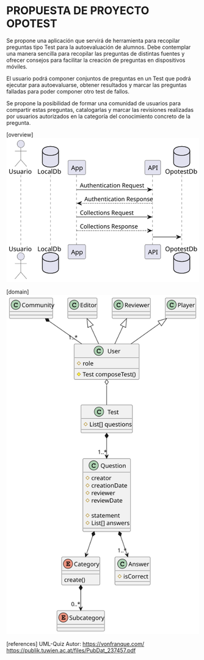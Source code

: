 # PROPUESTA DE PROYECTO OPOTEST

Se propone una aplicación que servirá de herramienta para recopilar preguntas tipo Test para la autoevaluación de alumnos. Debe contemplar una manera sencilla para recopilar las preguntas de distintas fuentes y ofrecer consejos para facilitar la creación de preguntas en dispositivos móviles.

El usuario podrá componer conjuntos de preguntas en un Test que podrá ejecutar para autoevaluarse, obtener resultados y marcar las preguntas falladas para poder componer otro test de fallos.

Se propone la posibilidad de formar una comunidad de usuarios para compartir estas preguntas, catalogarlas y marcar las revisiones realizadas por usuarios autorizados en la categoría del conocimiento concreto de la pregunta.


[overview]
<img src="./out/doc/planteamiento_secuencia/OpoTestPlanteamiento.svg">

[domain]
<img src="./out/doc/dominio_clases/OpoTestDomain.svg">

[references]
UML-Quiz
Autor: https://vonfranque.com/
https://publik.tuwien.ac.at/files/PubDat_237457.pdf
